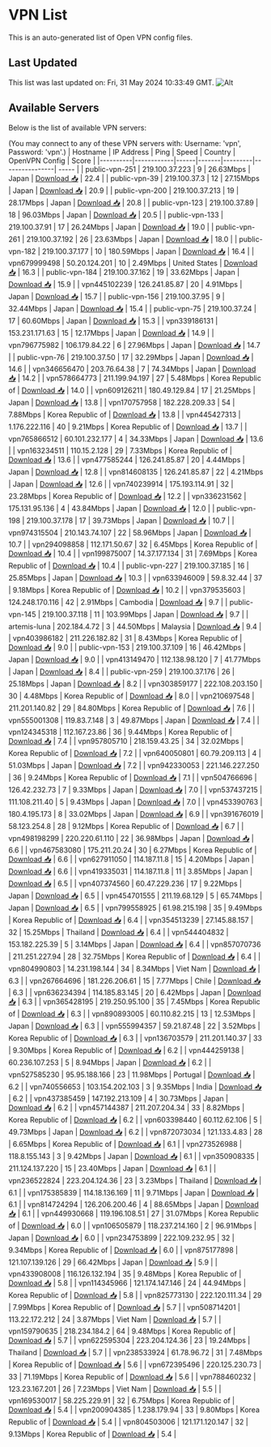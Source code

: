 # VPN List

This is an auto-generated list of Open VPN config files.

## Last Updated

This list was last updated on: Fri, 31 May 2024 10:33:49 GMT.
![Alt](https://repobeats.axiom.co/api/embed/186b98318ef1479477931607c1ad7d823f12451f.svg "Repobeats analytics image")

## Available Servers

Below is the list of available VPN servers:

(You may connect to any of these VPN servers with: Username: 'vpn', Password: 'vpn'.)
| Hostname | IP Address | Ping | Speed | Country | OpenVPN Config | Score |
|----------|------------|------|-------|---------|----------------| ----- |
| public-vpn-251 | 219.100.37.223 | 9 | 26.63Mbps | Japan | [Download 📥](./configs/server_0_JP.ovpn) | 22.4 |
| public-vpn-39 | 219.100.37.3 | 12 | 27.15Mbps | Japan | [Download 📥](./configs/server_1_JP.ovpn) | 20.9 |
| public-vpn-200 | 219.100.37.213 | 19 | 28.17Mbps | Japan | [Download 📥](./configs/server_2_JP.ovpn) | 20.8 |
| public-vpn-123 | 219.100.37.89 | 18 | 96.03Mbps | Japan | [Download 📥](./configs/server_3_JP.ovpn) | 20.5 |
| public-vpn-133 | 219.100.37.91 | 17 | 26.24Mbps | Japan | [Download 📥](./configs/server_4_JP.ovpn) | 19.0 |
| public-vpn-261 | 219.100.37.192 | 26 | 23.63Mbps | Japan | [Download 📥](./configs/server_5_JP.ovpn) | 18.0 |
| public-vpn-182 | 219.100.37.177 | 10 | 180.59Mbps | Japan | [Download 📥](./configs/server_6_JP.ovpn) | 16.4 |
| vpn679999498 | 50.20.124.201 | 10 | 2.49Mbps | United States | [Download 📥](./configs/server_7_US.ovpn) | 16.3 |
| public-vpn-184 | 219.100.37.162 | 19 | 33.62Mbps | Japan | [Download 📥](./configs/server_8_JP.ovpn) | 15.9 |
| vpn445102239 | 126.241.85.87 | 20 | 4.91Mbps | Japan | [Download 📥](./configs/server_9_JP.ovpn) | 15.7 |
| public-vpn-156 | 219.100.37.95 | 9 | 32.44Mbps | Japan | [Download 📥](./configs/server_10_JP.ovpn) | 15.4 |
| public-vpn-75 | 219.100.37.24 | 17 | 60.60Mbps | Japan | [Download 📥](./configs/server_11_JP.ovpn) | 15.3 |
| vpn339186131 | 153.231.171.63 | 15 | 12.17Mbps | Japan | [Download 📥](./configs/server_12_JP.ovpn) | 14.9 |
| vpn796775982 | 106.179.84.22 | 6 | 27.96Mbps | Japan | [Download 📥](./configs/server_13_JP.ovpn) | 14.7 |
| public-vpn-76 | 219.100.37.50 | 17 | 32.29Mbps | Japan | [Download 📥](./configs/server_14_JP.ovpn) | 14.6 |
| vpn346656470 | 203.76.64.38 | 7 | 74.34Mbps | Japan | [Download 📥](./configs/server_15_JP.ovpn) | 14.2 |
| vpn578664773 | 211.199.94.197 | 27 | 5.48Mbps | Korea Republic of | [Download 📥](./configs/server_16_KR.ovpn) | 14.0 |
| vpn609126211 | 180.49.129.84 | 17 | 21.25Mbps | Japan | [Download 📥](./configs/server_17_JP.ovpn) | 13.8 |
| vpn170757958 | 182.228.209.33 | 54 | 7.88Mbps | Korea Republic of | [Download 📥](./configs/server_18_KR.ovpn) | 13.8 |
| vpn445427313 | 1.176.222.116 | 40 | 9.21Mbps | Korea Republic of | [Download 📥](./configs/server_19_KR.ovpn) | 13.7 |
| vpn765866512 | 60.101.232.177 | 4 | 34.33Mbps | Japan | [Download 📥](./configs/server_20_JP.ovpn) | 13.6 |
| vpn163234511 | 110.15.2.128 | 29 | 7.33Mbps | Korea Republic of | [Download 📥](./configs/server_21_KR.ovpn) | 13.6 |
| vpn477585244 | 126.241.85.87 | 20 | 4.44Mbps | Japan | [Download 📥](./configs/server_22_JP.ovpn) | 12.8 |
| vpn814608135 | 126.241.85.87 | 22 | 4.21Mbps | Japan | [Download 📥](./configs/server_23_JP.ovpn) | 12.6 |
| vpn740239914 | 175.193.114.91 | 32 | 23.28Mbps | Korea Republic of | [Download 📥](./configs/server_24_KR.ovpn) | 12.2 |
| vpn336231562 | 175.131.95.136 | 4 | 43.84Mbps | Japan | [Download 📥](./configs/server_25_JP.ovpn) | 12.0 |
| public-vpn-198 | 219.100.37.178 | 17 | 39.73Mbps | Japan | [Download 📥](./configs/server_26_JP.ovpn) | 10.7 |
| vpn974315504 | 210.143.74.107 | 22 | 58.96Mbps | Japan | [Download 📥](./configs/server_27_JP.ovpn) | 10.7 |
| vpn294098858 | 112.171.50.67 | 32 | 6.45Mbps | Korea Republic of | [Download 📥](./configs/server_28_KR.ovpn) | 10.4 |
| vpn199875007 | 14.37.177.134 | 31 | 7.69Mbps | Korea Republic of | [Download 📥](./configs/server_29_KR.ovpn) | 10.4 |
| public-vpn-227 | 219.100.37.185 | 16 | 25.85Mbps | Japan | [Download 📥](./configs/server_30_JP.ovpn) | 10.3 |
| vpn633946009 | 59.8.32.44 | 37 | 9.18Mbps | Korea Republic of | [Download 📥](./configs/server_31_KR.ovpn) | 10.2 |
| vpn379535603 | 124.248.170.116 | 42 | 2.91Mbps | Cambodia | [Download 📥](./configs/server_32_KH.ovpn) | 9.7 |
| public-vpn-145 | 219.100.37.118 | 11 | 103.99Mbps | Japan | [Download 📥](./configs/server_33_JP.ovpn) | 9.7 |
| artemis-luna | 202.184.4.72 | 3 | 44.50Mbps | Malaysia | [Download 📥](./configs/server_34_MY.ovpn) | 9.4 |
| vpn403986182 | 211.226.182.82 | 31 | 8.43Mbps | Korea Republic of | [Download 📥](./configs/server_35_KR.ovpn) | 9.0 |
| public-vpn-153 | 219.100.37.109 | 16 | 46.42Mbps | Japan | [Download 📥](./configs/server_36_JP.ovpn) | 9.0 |
| vpn413149470 | 112.138.98.120 | 7 | 41.77Mbps | Japan | [Download 📥](./configs/server_37_JP.ovpn) | 8.4 |
| public-vpn-259 | 219.100.37.176 | 26 | 25.18Mbps | Japan | [Download 📥](./configs/server_38_JP.ovpn) | 8.2 |
| vpn303859177 | 222.108.203.150 | 30 | 4.48Mbps | Korea Republic of | [Download 📥](./configs/server_39_KR.ovpn) | 8.0 |
| vpn210697548 | 211.201.140.82 | 29 | 84.80Mbps | Korea Republic of | [Download 📥](./configs/server_40_KR.ovpn) | 7.6 |
| vpn555001308 | 119.83.7.148 | 3 | 49.87Mbps | Japan | [Download 📥](./configs/server_41_JP.ovpn) | 7.4 |
| vpn124345318 | 112.167.23.86 | 36 | 9.44Mbps | Korea Republic of | [Download 📥](./configs/server_42_KR.ovpn) | 7.4 |
| vpn957805710 | 218.159.43.25 | 34 | 32.02Mbps | Korea Republic of | [Download 📥](./configs/server_43_KR.ovpn) | 7.2 |
| vpn640050801 | 60.79.209.113 | 4 | 51.03Mbps | Japan | [Download 📥](./configs/server_44_JP.ovpn) | 7.2 |
| vpn942330053 | 221.146.227.250 | 36 | 9.24Mbps | Korea Republic of | [Download 📥](./configs/server_45_KR.ovpn) | 7.1 |
| vpn504766696 | 126.42.232.73 | 7 | 9.33Mbps | Japan | [Download 📥](./configs/server_46_JP.ovpn) | 7.0 |
| vpn537437215 | 111.108.211.40 | 5 | 9.43Mbps | Japan | [Download 📥](./configs/server_47_JP.ovpn) | 7.0 |
| vpn453390763 | 180.4.195.173 | 8 | 33.02Mbps | Japan | [Download 📥](./configs/server_48_JP.ovpn) | 6.9 |
| vpn391676019 | 58.123.254.8 | 28 | 9.12Mbps | Korea Republic of | [Download 📥](./configs/server_49_KR.ovpn) | 6.7 |
| vpn498198299 | 220.220.61.110 | 22 | 36.98Mbps | Japan | [Download 📥](./configs/server_50_JP.ovpn) | 6.6 |
| vpn467583080 | 175.211.20.24 | 30 | 6.27Mbps | Korea Republic of | [Download 📥](./configs/server_51_KR.ovpn) | 6.6 |
| vpn627911050 | 114.187.11.8 | 15 | 4.20Mbps | Japan | [Download 📥](./configs/server_52_JP.ovpn) | 6.6 |
| vpn419335031 | 114.187.11.8 | 11 | 3.85Mbps | Japan | [Download 📥](./configs/server_53_JP.ovpn) | 6.5 |
| vpn407374560 | 60.47.229.236 | 17 | 9.22Mbps | Japan | [Download 📥](./configs/server_54_JP.ovpn) | 6.5 |
| vpn454701555 | 211.19.68.129 | 5 | 65.74Mbps | Japan | [Download 📥](./configs/server_55_JP.ovpn) | 6.5 |
| vpn799558925 | 61.98.215.198 | 35 | 9.49Mbps | Korea Republic of | [Download 📥](./configs/server_56_KR.ovpn) | 6.4 |
| vpn354513239 | 27.145.88.157 | 32 | 15.25Mbps | Thailand | [Download 📥](./configs/server_57_TH.ovpn) | 6.4 |
| vpn544404832 | 153.182.225.39 | 5 | 3.14Mbps | Japan | [Download 📥](./configs/server_58_JP.ovpn) | 6.4 |
| vpn857070736 | 211.251.227.94 | 28 | 32.75Mbps | Korea Republic of | [Download 📥](./configs/server_59_KR.ovpn) | 6.4 |
| vpn804990803 | 14.231.198.144 | 34 | 8.34Mbps | Viet Nam | [Download 📥](./configs/server_60_VN.ovpn) | 6.3 |
| vpn267664696 | 181.226.206.61 | 15 | 7.77Mbps | Chile | [Download 📥](./configs/server_61_CL.ovpn) | 6.3 |
| vpn636234394 | 114.185.83.145 | 20 | 6.42Mbps | Japan | [Download 📥](./configs/server_62_JP.ovpn) | 6.3 |
| vpn365428195 | 219.250.95.100 | 35 | 7.45Mbps | Korea Republic of | [Download 📥](./configs/server_63_KR.ovpn) | 6.3 |
| vpn890893005 | 60.110.82.215 | 13 | 12.53Mbps | Japan | [Download 📥](./configs/server_64_JP.ovpn) | 6.3 |
| vpn555994357 | 59.21.87.48 | 22 | 3.52Mbps | Korea Republic of | [Download 📥](./configs/server_65_KR.ovpn) | 6.3 |
| vpn136703579 | 211.201.140.37 | 33 | 9.30Mbps | Korea Republic of | [Download 📥](./configs/server_66_KR.ovpn) | 6.2 |
| vpn444259138 | 60.236.107.253 | 5 | 8.94Mbps | Japan | [Download 📥](./configs/server_67_JP.ovpn) | 6.2 |
| vpn527585230 | 95.95.188.166 | 23 | 11.98Mbps | Portugal | [Download 📥](./configs/server_68_PT.ovpn) | 6.2 |
| vpn740556653 | 103.154.202.103 | 3 | 9.35Mbps | India | [Download 📥](./configs/server_69_IN.ovpn) | 6.2 |
| vpn437385459 | 147.192.213.109 | 4 | 30.73Mbps | Japan | [Download 📥](./configs/server_70_JP.ovpn) | 6.2 |
| vpn457144387 | 211.207.204.34 | 33 | 8.82Mbps | Korea Republic of | [Download 📥](./configs/server_71_KR.ovpn) | 6.2 |
| vpn603398440 | 60.112.62.106 | 5 | 49.73Mbps | Japan | [Download 📥](./configs/server_72_JP.ovpn) | 6.2 |
| vpn872073034 | 121.133.4.83 | 28 | 6.65Mbps | Korea Republic of | [Download 📥](./configs/server_73_KR.ovpn) | 6.1 |
| vpn273526988 | 118.8.155.143 | 3 | 9.42Mbps | Japan | [Download 📥](./configs/server_74_JP.ovpn) | 6.1 |
| vpn350908335 | 211.124.137.220 | 15 | 23.40Mbps | Japan | [Download 📥](./configs/server_75_JP.ovpn) | 6.1 |
| vpn236522824 | 223.204.124.36 | 23 | 3.23Mbps | Thailand | [Download 📥](./configs/server_76_TH.ovpn) | 6.1 |
| vpn175385839 | 114.18.136.169 | 11 | 9.71Mbps | Japan | [Download 📥](./configs/server_77_JP.ovpn) | 6.1 |
| vpn814724294 | 126.206.200.46 | 4 | 88.65Mbps | Japan | [Download 📥](./configs/server_78_JP.ovpn) | 6.1 |
| vpn449930668 | 119.196.108.51 | 27 | 31.07Mbps | Korea Republic of | [Download 📥](./configs/server_79_KR.ovpn) | 6.0 |
| vpn106505879 | 118.237.214.160 | 2 | 96.91Mbps | Japan | [Download 📥](./configs/server_80_JP.ovpn) | 6.0 |
| vpn234753899 | 222.109.232.95 | 32 | 9.34Mbps | Korea Republic of | [Download 📥](./configs/server_81_KR.ovpn) | 6.0 |
| vpn875177898 | 121.107.139.126 | 29 | 66.42Mbps | Japan | [Download 📥](./configs/server_82_JP.ovpn) | 5.9 |
| vpn433908008 | 116.126.132.194 | 35 | 9.48Mbps | Korea Republic of | [Download 📥](./configs/server_83_KR.ovpn) | 5.8 |
| vpn114345966 | 121.174.147.146 | 24 | 44.94Mbps | Korea Republic of | [Download 📥](./configs/server_84_KR.ovpn) | 5.8 |
| vpn825773130 | 222.120.111.34 | 29 | 7.99Mbps | Korea Republic of | [Download 📥](./configs/server_85_KR.ovpn) | 5.7 |
| vpn508714201 | 113.22.172.212 | 24 | 3.87Mbps | Viet Nam | [Download 📥](./configs/server_86_VN.ovpn) | 5.7 |
| vpn159790635 | 218.234.184.2 | 64 | 9.48Mbps | Korea Republic of | [Download 📥](./configs/server_87_KR.ovpn) | 5.7 |
| vpn622595304 | 223.204.124.36 | 23 | 19.24Mbps | Thailand | [Download 📥](./configs/server_88_TH.ovpn) | 5.7 |
| vpn238533924 | 61.78.96.72 | 31 | 7.48Mbps | Korea Republic of | [Download 📥](./configs/server_89_KR.ovpn) | 5.6 |
| vpn672395496 | 220.125.230.73 | 33 | 71.19Mbps | Korea Republic of | [Download 📥](./configs/server_90_KR.ovpn) | 5.6 |
| vpn788460232 | 123.23.167.201 | 26 | 7.23Mbps | Viet Nam | [Download 📥](./configs/server_91_VN.ovpn) | 5.5 |
| vpn169530017 | 58.225.229.91 | 32 | 6.75Mbps | Korea Republic of | [Download 📥](./configs/server_92_KR.ovpn) | 5.4 |
| vpn200904385 | 1.238.179.94 | 33 | 9.80Mbps | Korea Republic of | [Download 📥](./configs/server_93_KR.ovpn) | 5.4 |
| vpn804503006 | 121.171.120.147 | 32 | 9.13Mbps | Korea Republic of | [Download 📥](./configs/server_94_KR.ovpn) | 5.4 |
